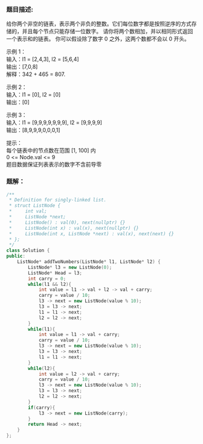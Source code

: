 ### 题目描述:
给你两个非空的链表，表示两个非负的整数。它们每位数字都是按照逆序的方式存储的，并且每个节点只能存储一位数字。
请你将两个数相加，并以相同形式返回一个表示和的链表。
你可以假设除了数字 0 之外，这两个数都不会以 0 开头。

示例 1：<br>
输入：l1 = [2,4,3], l2 = [5,6,4]<br>
输出：[7,0,8]<br>
解释：342 + 465 = 807.

示例 2：<br>
输入：l1 = [0], l2 = [0]<br>
输出：[0]

示例 3：<br>
输入：l1 = [9,9,9,9,9,9,9], l2 = [9,9,9,9]<br>
输出：[8,9,9,9,0,0,0,1]

提示：<br>
每个链表中的节点数在范围 [1, 100] 内<br>
0 <= Node.val <= 9<br>
题目数据保证列表表示的数字不含前导零

### 题解：
```c++
/**
 * Definition for singly-linked list.
 * struct ListNode {
 *     int val;
 *     ListNode *next;
 *     ListNode() : val(0), next(nullptr) {}
 *     ListNode(int x) : val(x), next(nullptr) {}
 *     ListNode(int x, ListNode *next) : val(x), next(next) {}
 * };
 */
class Solution {
public:
    ListNode* addTwoNumbers(ListNode* l1, ListNode* l2) {
        ListNode* l3 = new ListNode(0);
        ListNode* Head = l3;
        int carry = 0;
        while(l1 && l2){
            int value = l1 -> val + l2 -> val + carry;
            carry = value / 10;
            l3 -> next = new ListNode(value % 10);
            l3 = l3 -> next;
            l1 = l1 -> next;
            l2 = l2 -> next;
        }
        while(l1){
            int value = l1 -> val + carry;
            carry = value / 10;
            l3 -> next = new ListNode(value % 10);
            l3 = l3 -> next;
            l1 = l1 -> next;
        }
        while(l2){
            int value = l2 -> val + carry;
            carry = value / 10;
            l3 -> next = new ListNode(value % 10);
            l3 = l3 -> next;
            l2 = l2 -> next;
        }
        if(carry){
            l3 -> next = new ListNode(carry);
        }
        return Head -> next;
    }
};
```
